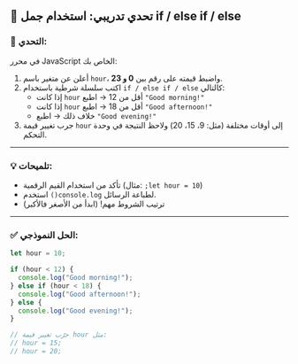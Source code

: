 ## 🧪 تحدي تدريبي: استخدام جمل if / else if / else

### 🎯 التحدي:

في محرر JavaScript الخاص بك:

1. أعلن عن متغير باسم `hour`، واضبط قيمته على رقم بين **0 و 23**.  
2. اكتب سلسلة شرطية باستخدام `if / else if / else` كالتالي:
   - إذا كانت `hour` أقل من 12 → اطبع `"Good morning!"`  
   - إذا كانت `hour` أقل من 18 → اطبع `"Good afternoon!"`  
   - خلاف ذلك → اطبع `"Good evening!"`  
3. جرب تغيير قيمة `hour` إلى أوقات مختلفة (مثل: 9، 15، 20) ولاحظ النتيجة في وحدة التحكم.

---

### 💡 تلميحات:

- تأكد من استخدام القيم الرقمية (مثال: `;let hour = 10`)
- استخدم `()console.log` لطباعة الرسائل.
- ترتيب الشروط مهم! (ابدأ من الأصغر فالأكبر)

---

### ✅ الحل النموذجي:

```javascript
let hour = 10;

if (hour < 12) {
  console.log("Good morning!");
} else if (hour < 18) {
  console.log("Good afternoon!");
} else {
  console.log("Good evening!");
}

// جرّب تغيير قيمة hour مثل:
// hour = 15;
// hour = 20;
```